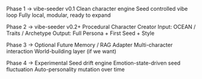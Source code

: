 Phase 1 → vibe-seeder v0.1
Clean character engine
Seed controlled vibe loop
Fully local, modular, ready to expand

Phase 2 → vibe-seeder v0.2+
Procedural Character Creator
Input: OCEAN / Traits / Archetype
Output: Full Persona + First Seed + Style

Phase 3 → Optional Future
Memory / RAG Adapter
Multi-character interaction
World-building layer (if we want)

Phase 4 → Experimental
Seed drift engine
Emotion-state-driven seed fluctuation
Auto-personality mutation over time

